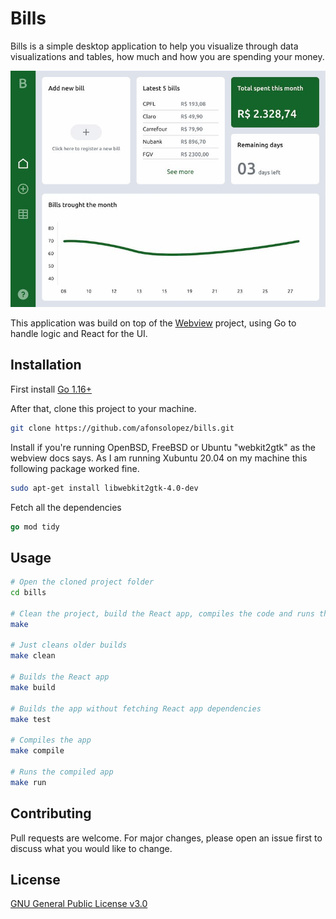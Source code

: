 # Bills

Bills is a simple desktop application to help you visualize through data visualizations and tables, how much and how you are spending your money. 

![High fidelity prototype of Bills home screen](bills_home_prototype.jpg)

This application was build on top of the [Webview](https://github.com/webview/webview) project, using Go to handle logic and React for the UI.


## Installation

First install [Go 1.16+](https://golang.org/doc/install)

After that, clone this project to your machine.

```bash
git clone https://github.com/afonsolopez/bills.git
```

Install if you're running OpenBSD, FreeBSD or Ubuntu "webkit2gtk" as the webview docs says. As I am running Xubuntu 20.04 on my machine this following package worked fine.

```bash
sudo apt-get install libwebkit2gtk-4.0-dev
```
Fetch all the dependencies

```go
go mod tidy
```

## Usage

```bash
# Open the cloned project folder
cd bills

# Clean the project, build the React app, compiles the code and runs the app.
make

# Just cleans older builds
make clean

# Builds the React app
make build

# Builds the app without fetching React app dependencies
make test

# Compiles the app
make compile

# Runs the compiled app
make run
```

## Contributing
Pull requests are welcome. For major changes, please open an issue first to discuss what you would like to change.

## License
[GNU General Public License v3.0](https://choosealicense.com/licenses/gpl-3.0/)